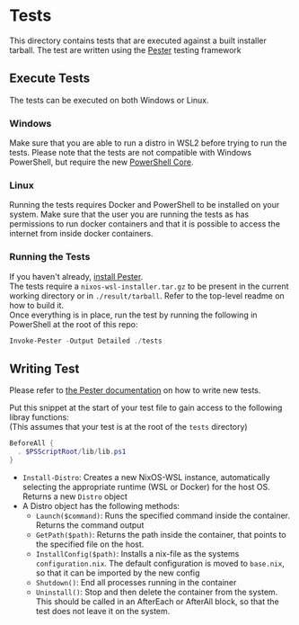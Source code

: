 # Tests

This directory contains tests that are executed against a built installer tarball.
The test are written using the [Pester](https://pester.dev/) testing framework

## Execute Tests

The tests can be executed on both Windows or Linux.

### Windows

Make sure that you are able to run a distro in WSL2 before trying to run the tests.
Please note that the tests are not compatible with Windows PowerShell, but require the new [PowerShell Core](https://apps.microsoft.com/store/detail/powershell/9MZ1SNWT0N5D?hl=en-us&gl=us).

### Linux

Running the tests requires Docker and PowerShell to be installed on your system. Make sure that the user you are running the tests as has permissions to run docker containers and that it is possible to access the internet from inside docker containers.

### Running the Tests

If you haven't already, [install Pester](https://pester.dev/docs/introduction/installation/).  
The tests require a `nixos-wsl-installer.tar.gz` to be present in the current working directory or in `./result/tarball`. Refer to the top-level readme on how to build it.  
Once everything is in place, run the test by running the following in PowerShell at the root of this repo:

```powershell
Invoke-Pester -Output Detailed ./tests
```


## Writing Test

Please refer to [the Pester documentation](https://pester.dev/docs/quick-start) on how to write new tests.

Put this snippet at the start of your test file to gain access to the following libray functions:  
(This assumes that your test is at the root of the `tests` directory)

```powershell
BeforeAll {
  . $PSScriptRoot/lib/lib.ps1
}
```

- `Install-Distro`: Creates a new NixOS-WSL instance, automatically selecting the appropriate runtime (WSL or Docker) for the host OS. Returns a new `Distro` object
- A Distro object has the following methods:
  - `Launch($command)`: Runs the specified command inside the container. Returns the command output
  - `GetPath($path)`: Returns the path inside the container, that points to the specified file on the host.
  - `InstallConfig($path)`: Installs a nix-file as the systems `configuration.nix`. The default configuration is moved to `base.nix`, so that it can be imported by the new config
  - `Shutdown()`: End all processes running in the container
  - `Uninstall()`: Stop and then delete the container from the system. This should be called in an AfterEach or AfterAll block, so that the test does not leave it on the system.
